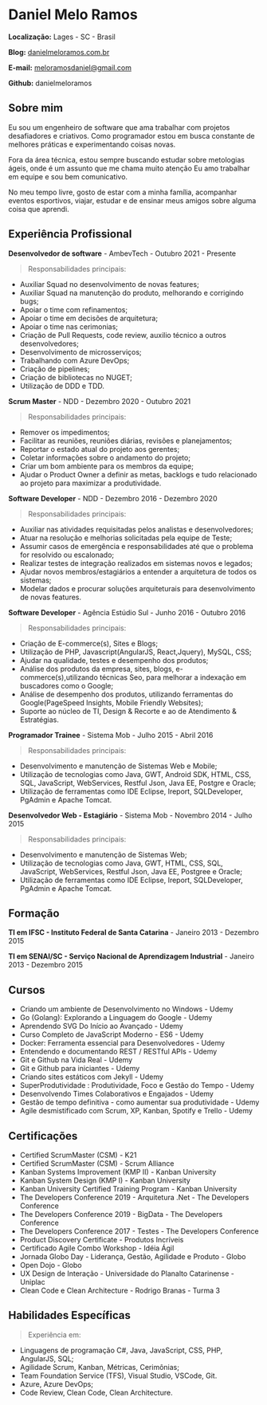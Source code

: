 # Daniel Melo Ramos

**Localização:** Lages - SC - Brasil

**Blog:** [danielmeloramos.com.br](https:/danielmeloramos.com.br)

**E-mail:** meloramosdaniel@gmail.com

**Github:** danielmeloramos

## Sobre mim

Eu sou um engenheiro de software que ama trabalhar com projetos desafiadores e criativos. Como programador estou em busca constante de melhores práticas e experimentando coisas novas. 

Fora da área técnica, estou sempre buscando estudar sobre metologias ágeis, onde é um assunto que me chama muito atenção Eu amo trabalhar em equipe e sou bem comunicativo. 

No meu tempo livre, gosto de estar com a minha família, acompanhar eventos esportivos, viajar, estudar e de ensinar meus amigos sobre alguma coisa que aprendi.

## Experiência Profissional

**Desenvolvedor de software** - AmbevTech - Outubro 2021 - Presente

> Responsabilidades principais:
* Auxiliar Squad no desenvolvimento de novas features;
* Auxiliar Squad na manutenção do produto, melhorando e corrigindo bugs;
* Apoiar o time com refinamentos;
* Apoiar o time em decisões de arquitetura;
* Apoiar o time nas cerimonias;
* Criação de Pull Requests, code review, auxilio técnico a outros desenvolvedores;
* Desenvolvimento de microsserviços;
* Trabalhando com Azure DevOps;
* Criação de pipelines;
* Criação de bibliotecas no NUGET;
* Utilização de DDD e TDD.

**Scrum Master** - NDD - Dezembro 2020 - Outubro 2021

> Responsabilidades principais:
* Remover os impedimentos;
* Facilitar as reuniões, reuniões diárias, revisões e planejamentos;
* Reportar o estado atual do projeto aos gerentes;
* Coletar informações sobre o andamento do projeto;
* Criar um bom ambiente para os membros da equipe;
* Ajudar o Product Owner a definir as metas, backlogs e tudo relacionado ao projeto para maximizar a produtividade.

**Software Developer** - NDD - Dezembro 2016 - Dezembro 2020

> Responsabilidades principais:
* Auxiliar nas atividades requisitadas pelos analistas e desenvolvedores;
* Atuar na resolução e melhorias solicitadas pela equipe de Teste;
* Assumir casos de emergência e responsabilidades até que o problema for resolvido ou escalonado;
* Realizar testes de integração realizados em sistemas novos e legados;
* Ajudar novos membros/estagiários a entender a arquitetura de todos os sistemas;
* Modelar dados e procurar soluções arquiteturais para desenvolvimento de novas features.

**Software Developer** - Agência Estúdio Sul - Junho 2016 - Outubro 2016

> Responsabilidades principais:
* Criação de E-commerce(s), Sites e Blogs;
* Utilização de PHP, Javascript(AngularJS, React,Jquery), MySQL, CSS;
* Ajudar na qualidade, testes e desempenho dos produtos;
* Análise dos produtos da empresa, sites, blogs, e-commerce(s),utilizando técnicas Seo, para melhorar a indexação em buscadores como o Google;
* Análise de desempenho dos produtos, utilizando ferramentas do Google(PageSpeed Insights, Mobile Friendly Websites);
* Suporte ao núcleo de TI, Design & Recorte e ao de Atendimento & Estratégias.

**Programador Trainee** - Sistema Mob - Julho 2015 - Abril 2016

> Responsabilidades principais:
* Desenvolvimento e manutenção de Sistemas Web e Mobile;
* Utilização de tecnologias como Java, GWT, Android SDK, HTML, CSS, SQL, JavaScript, WebServices, Restful Json, Java EE, Postgre e Oracle;
* Utilização de ferramentas como IDE Eclipse, Ireport, SQLDeveloper, PgAdmin e Apache Tomcat.

**Desenvolvedor Web - Estagiário** - Sistema Mob - Novembro 2014 - Julho 2015

> Responsabilidades principais:
* Desenvolvimento e manutenção de Sistemas Web;
* Utilização de tecnologias como Java, GWT, HTML, CSS, SQL, JavaScript, WebServices, Restful Json, Java EE, Postgree e Oracle;
* Utilização de ferramentas como IDE Eclipse, Ireport, SQLDeveloper, PgAdmin e Apache Tomcat.

## Formação

**TI em IFSC - Instituto Federal de Santa Catarina** - Janeiro 2013 - Dezembro 2015

**TI em SENAI/SC - Serviço Nacional de Aprendizagem Industrial** - Janeiro 2013 - Dezembro 2015

## Cursos

* Criando um ambiente de Desenvolvimento no Windows - Udemy
* Go (Golang): Explorando a Linguagem do Google - Udemy
* Aprendendo SVG Do Início ao Avançado - Udemy
* Curso Completo de JavaScript Moderno - ES6 - Udemy
* Docker: Ferramenta essencial para Desenvolvedores - Udemy
* Entendendo e documentando REST / RESTful APIs - Udemy
* Git e Github na Vida Real - Udemy
* Git e Github para iniciantes - Udemy
* Criando sites estáticos com Jekyll - Udemy
* SuperProdutividade : Produtividade, Foco e Gestão do Tempo - Udemy
* Desenvolvendo Times Colaborativos e Engajados - Udemy
* Gestão de tempo definitiva - como aumentar sua produtividade - Udemy
* Agile desmistificado com Scrum, XP, Kanban, Spotify e Trello - Udemy

## Certificações

* Certified ScrumMaster (CSM) - K21
* Certified ScrumMaster (CSM) - Scrum Alliance
* Kanban Systems Improvement (KMP II) - Kanban University
* Kanban System Design (KMP I) - Kanban University
* Kanban University Certified Training Program - Kanban University
* The Developers Conference 2019 - Arquitetura .Net - The Developers Conference
* The Developers Conference 2019 - BigData - The Developers Conference
* The Developers Conference 2017 - Testes - The Developers Conference
* Product Discovery Certificate - Produtos Incríveis
* Certificado Agile Combo Workshop - Idéia Ágil
* Jornada Globo Day - Liderança, Gestão, Agilidade e Produto - Globo
* Open Dojo - Globo
* UX Design de Interação - Universidade do Planalto Catarinense - Uniplac
* Clean Code e Clean Architecture - Rodrigo Branas - Turma 3

## Habilidades Específicas

> Experiência em:
* Linguagens de programação C#, Java, JavaScript, CSS, PHP, AngularJS, SQL;
* Agilidade Scrum, Kanban, Métricas, Cerimônias;
* Team Foundation Service (TFS), Visual Studio, VSCode, Git.
* Azure, Azure DevOps;
* Code Review, Clean Code, Clean Architecture.
